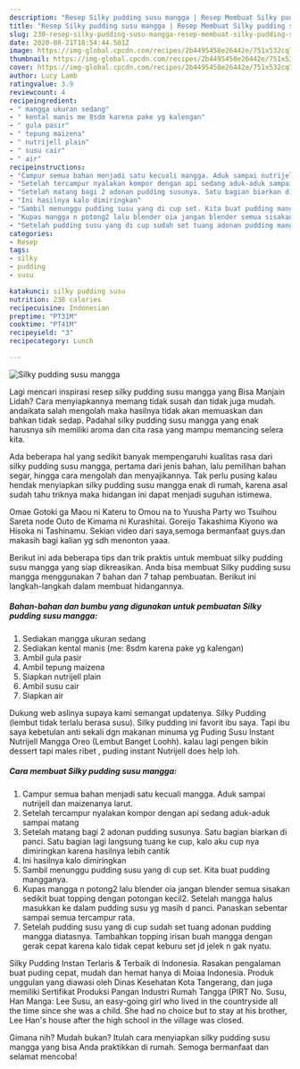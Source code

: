 ```yaml
---
description: "Resep Silky pudding susu mangga | Resep Membuat Silky pudding susu mangga Yang Enak Dan Mudah"
title: "Resep Silky pudding susu mangga | Resep Membuat Silky pudding susu mangga Yang Enak Dan Mudah"
slug: 230-resep-silky-pudding-susu-mangga-resep-membuat-silky-pudding-susu-mangga-yang-enak-dan-mudah
date: 2020-08-21T18:54:44.501Z
image: https://img-global.cpcdn.com/recipes/2b4495458e26442e/751x532cq70/silky-pudding-susu-mangga-foto-resep-utama.jpg
thumbnail: https://img-global.cpcdn.com/recipes/2b4495458e26442e/751x532cq70/silky-pudding-susu-mangga-foto-resep-utama.jpg
cover: https://img-global.cpcdn.com/recipes/2b4495458e26442e/751x532cq70/silky-pudding-susu-mangga-foto-resep-utama.jpg
author: Lucy Lamb
ratingvalue: 3.9
reviewcount: 4
recipeingredient:
- " mangga ukuran sedang"
- " kental manis me 8sdm karena pake yg kalengan"
- " gula pasir"
- " tepung maizena"
- " nutrijell plain"
- " susu cair"
- " air"
recipeinstructions:
- "Campur semua bahan menjadi satu kecuali mangga. Aduk sampai nutrijell dan maizenanya larut."
- "Setelah tercampur nyalakan kompor dengan api sedang aduk-aduk sampai matang"
- "Setelah matang bagi 2 adonan pudding susunya. Satu bagian biarkan di panci. Satu bagian lagi langsung tuang ke cup, kalo aku cup nya dimiringkan karena hasilnya lebih cantik"
- "Ini hasilnya kalo dimiringkan"
- "Sambil menunggu pudding susu yang di cup set. Kita buat pudding mangganya."
- "Kupas mangga n potong2 lalu blender oia jangan blender semua sisakan sedikit buat topping dengan potongan kecil2. Setelah mangga halus masukkan ke dalam pudding susu yg masih d panci. Panaskan sebentar sampai semua tercampur rata."
- "Setelah pudding susu yang di cup sudah set tuang adonan pudding mangga diatasnya. Tambahkan topping irisan buah mangga dengan gerak cepat karena kalo tidak cepat keburu set jd jelek n gak nyatu."
categories:
- Resep
tags:
- silky
- pudding
- susu

katakunci: silky pudding susu 
nutrition: 238 calories
recipecuisine: Indonesian
preptime: "PT31M"
cooktime: "PT41M"
recipeyield: "3"
recipecategory: Lunch

---
```



![Silky pudding susu mangga](https://img-global.cpcdn.com/recipes/2b4495458e26442e/751x532cq70/silky-pudding-susu-mangga-foto-resep-utama.jpg)

Lagi mencari inspirasi resep silky pudding susu mangga yang Bisa Manjain Lidah? Cara menyiapkannya memang tidak susah dan tidak juga mudah. andaikata salah mengolah maka hasilnya tidak akan memuaskan dan bahkan tidak sedap. Padahal silky pudding susu mangga yang enak harusnya sih memiliki aroma dan cita rasa yang mampu memancing selera kita.

Ada beberapa hal yang sedikit banyak mempengaruhi kualitas rasa dari silky pudding susu mangga, pertama dari jenis bahan, lalu pemilihan bahan segar, hingga cara mengolah dan menyajikannya. Tak perlu pusing kalau hendak menyiapkan silky pudding susu mangga enak di rumah, karena asal sudah tahu triknya maka hidangan ini dapat menjadi suguhan istimewa.

Omae Gotoki ga Maou ni Kateru to Omou na to Yuusha Party wo Tsuihou Sareta node Outo de Kimama ni Kurashitai. Goreijo Takashima Kiyono wa Hisoka ni Tashinamu. Sekian video dari saya,semoga bermanfaat guys.dan makasih bagi kalian yg sdh menonton yaaa.


Berikut ini ada beberapa tips dan trik praktis untuk membuat silky pudding susu mangga yang siap dikreasikan. Anda bisa membuat Silky pudding susu mangga menggunakan 7 bahan dan 7 tahap pembuatan. Berikut ini langkah-langkah dalam membuat hidangannya.

<!--inarticleads1-->

##### Bahan-bahan dan bumbu yang digunakan untuk pembuatan Silky pudding susu mangga:

1. Sediakan  mangga ukuran sedang
1. Sediakan  kental manis (me: 8sdm karena pake yg kalengan)
1. Ambil  gula pasir
1. Ambil  tepung maizena
1. Siapkan  nutrijell plain
1. Ambil  susu cair
1. Siapkan  air


Dukung web aslinya supaya kami semangat updatenya. Silky Pudding (lembut tidak terlalu berasa susu). Silky pudding ini favorit ibu saya. Tapi ibu saya kebetulan anti sekali dgn makanan minuma yg Puding Susu Instant Nutrijell Mangga Oreo (Lembut Banget Loohh). kalau lagi pengen bikin dessert tapi males ribet , puding instant Nutrijell does help loh. 

<!--inarticleads2-->

##### Cara membuat Silky pudding susu mangga:

1. Campur semua bahan menjadi satu kecuali mangga. Aduk sampai nutrijell dan maizenanya larut.
1. Setelah tercampur nyalakan kompor dengan api sedang aduk-aduk sampai matang
1. Setelah matang bagi 2 adonan pudding susunya. Satu bagian biarkan di panci. Satu bagian lagi langsung tuang ke cup, kalo aku cup nya dimiringkan karena hasilnya lebih cantik
1. Ini hasilnya kalo dimiringkan
1. Sambil menunggu pudding susu yang di cup set. Kita buat pudding mangganya.
1. Kupas mangga n potong2 lalu blender oia jangan blender semua sisakan sedikit buat topping dengan potongan kecil2. Setelah mangga halus masukkan ke dalam pudding susu yg masih d panci. Panaskan sebentar sampai semua tercampur rata.
1. Setelah pudding susu yang di cup sudah set tuang adonan pudding mangga diatasnya. Tambahkan topping irisan buah mangga dengan gerak cepat karena kalo tidak cepat keburu set jd jelek n gak nyatu.


Silky Pudding Instan Terlaris &amp; Terbaik di Indonesia. Rasakan pengalaman buat puding cepat, mudah dan hemat hanya di Moiaa Indonesia. Produk unggulan yang diawasi oleh Dinas Kesehatan Kota Tangerang, dan juga memiliki Sertifikat Produksi Pangan Industri Rumah Tangga (PIRT No. Susu, Han Manga: Lee Susu, an easy-going girl who lived in the countryside all the time since she was a child. She had no choice but to stay at his brother, Lee Han&#39;s house after the high school in the village was closed. 

Gimana nih? Mudah bukan? Itulah cara menyiapkan silky pudding susu mangga yang bisa Anda praktikkan di rumah. Semoga bermanfaat dan selamat mencoba!
